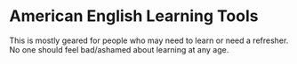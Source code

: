 # American English Learning Tools

This is mostly geared for people who may need to learn or need a refresher. No one should feel bad/ashamed about learning at any age. 
